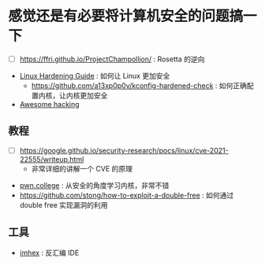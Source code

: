 # 感觉还是有必要将计算机安全的问题搞一下
- [ ] https://ffri.github.io/ProjectChampollion/ : Rosetta 的逆向
- [Linux Hardening Guide](https://madaidans-insecurities.github.io/guides/linux-hardening.html) : 如何让 Linux 更加安全
  - https://github.com/a13xp0p0v/kconfig-hardened-check : 如何正确配置内核，让内核更加安全
- [Awesome hacking](https://github.com/Hack-with-Github/Awesome-Hacking)

## 教程
- [ ] https://google.github.io/security-research/pocs/linux/cve-2021-22555/writeup.html
  - 非常详细的讲解一个 CVE 的原理
- [pwn.college](https://pwn.college/) : 从安全的角度学习内核，非常不错
- https://github.com/stong/how-to-exploit-a-double-free : 如何通过 double free 实现漏洞的利用

## 工具
- [imhex](https://github.com/WerWolv/ImHex) : 反汇编 IDE

